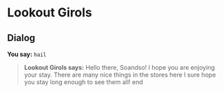 # Lookout Girols
## Dialog

**You say:** `hail`



>**Lookout Girols says:** Hello there, Soandso! I hope you are enjoying your stay. There are many nice things in the stores here I sure hope you stay long enough to see them all!
end
